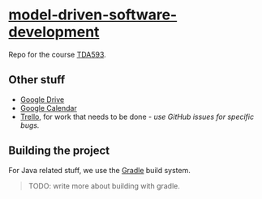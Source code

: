 # [model-driven-software-development]

Repo for the course [TDA593].

## Other stuff
 + [Google Drive]
 + [Google Calendar]
 + [Trello], for work that needs to be done - *use GitHub issues for specific bugs.*

## Building the project

For Java related stuff, we use the [Gradle] build system.
> TODO: write more about building with gradle.


<!-- references -->

[model-driven-software-development]: https://github.com/Centril/model-driven-software-development
[TDA593]: http://www.cse.chalmers.se/edu/year/2014/course/TDA593/Year2014/project.html
[Google Drive]: https://drive.google.com/drive/#folders/0B8MTUxP-GIBpX2I4dU0xamhRV0U
[Trello]: https://trello.com/b/GDS7Fm6i/model-driven-software-development
[Google Calendar]: https://www.google.com/calendar/render

[Gradle]: http://gradle.org/

<!-- references -->
